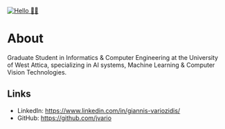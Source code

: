 [![Hello 👋🏻](https://media.istockphoto.com/photos/data-scientist-big-data-artificial-intelligence-machine-learning-picture-id886575166?k=6&m=886575166&s=612x612&w=0&h=ZISnB7-dmyLUIXO2VGWIEwX2XB-aP_MEhua96DTUQaU=)]()


# About
Graduate Student in Informatics & Computer Engineering at the University of West Attica, specializing in  AI systems, Machine Learning & Computer Vision Technologies.



## Links
- LinkedIn: https://www.linkedin.com/in/giannis-variozidis/
- GitHub: https://github.com/jvario

